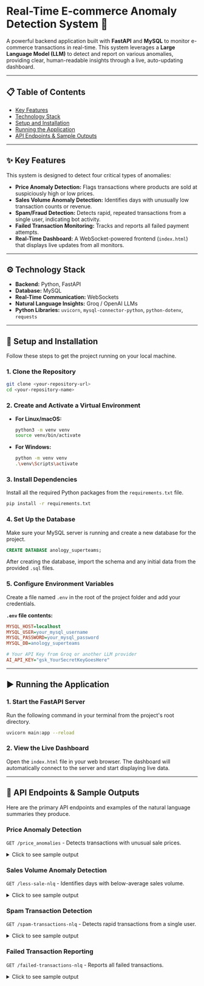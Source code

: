 # Real-Time E-commerce Anomaly Detection System 🚀

A powerful backend application built with **FastAPI** and **MySQL** to monitor e-commerce transactions in real-time. This system leverages a **Large Language Model (LLM)** to detect and report on various anomalies, providing clear, human-readable insights through a live, auto-updating dashboard.



---

## 📋 Table of Contents

- [Key Features](#-key-features)
- [Technology Stack](#-technology-stack)
- [Setup and Installation](#-setup-and-installation)
- [Running the Application](#️-running-the-application)
- [API Endpoints & Sample Outputs](#-api-endpoints--sample-outputs)

---

## ✨ Key Features

This system is designed to detect four critical types of anomalies:

* **Price Anomaly Detection:** Flags transactions where products are sold at suspiciously high or low prices.
* **Sales Volume Anomaly Detection:** Identifies days with unusually low transaction counts or revenue.
* **Spam/Fraud Detection:** Detects rapid, repeated transactions from a single user, indicating bot activity.
* **Failed Transaction Monitoring:** Tracks and reports all failed payment attempts.
* **Real-Time Dashboard:** A WebSocket-powered frontend (`index.html`) that displays live updates from all monitors.

---

## ⚙️ Technology Stack

* **Backend:** Python, FastAPI
* **Database:** MySQL
* **Real-Time Communication:** WebSockets
* **Natural Language Insights:** Groq / OpenAI LLMs
* **Python Libraries:** `uvicorn`, `mysql-connector-python`, `python-dotenv`, `requests`

---

## 🔧 Setup and Installation

Follow these steps to get the project running on your local machine.

### **1. Clone the Repository**
```bash
git clone <your-repository-url>
cd <your-repository-name>
```

### **2. Create and Activate a Virtual Environment**

* **For Linux/macOS:**
    ```bash
    python3 -m venv venv
    source venv/bin/activate
    ```
* **For Windows:**
    ```bash
    python -m venv venv
    .\venv\Scripts\activate
    ```

### **3. Install Dependencies**
Install all the required Python packages from the `requirements.txt` file.
```bash
pip install -r requirements.txt
```

### **4. Set Up the Database**
Make sure your MySQL server is running and create a new database for the project.
```sql
CREATE DATABASE anology_superteams;
```
After creating the database, import the schema and any initial data from the provided `.sql` files.

### **5. Configure Environment Variables**
Create a file named `.env` in the root of the project folder and add your credentials.

**`.env` file contents:**
```ini
MYSQL_HOST=localhost
MYSQL_USER=your_mysql_username
MYSQL_PASSWORD=your_mysql_password
MYSQL_DB=anology_superteams

# Your API Key from Groq or another LLM provider
AI_API_KEY="gsk_YourSecretKeyGoesHere"
```

---

## ▶️ Running the Application

### **1. Start the FastAPI Server**
Run the following command in your terminal from the project's root directory.
```bash
uvicorn main:app --reload
```

### **2. View the Live Dashboard**
Open the `index.html` file in your web browser. The dashboard will automatically connect to the server and start displaying live data.

---

## 📡 API Endpoints & Sample Outputs

Here are the primary API endpoints and examples of the natural language summaries they produce.

### **Price Anomaly Detection**
`GET /price_anomalies` - Detects transactions with unusual sale prices.

<details>
<summary>Click to see sample output</summary>

```text
Transaction ID 921: Customer Alice Johnson (ID: 1) purchased Laptop on September 16, 2025. The product has an actual catalog price of ₹50000.00 but was sold for ₹500.00, resulting in a 99.0% discount. This represents a CRITICAL price anomaly - significant revenue loss.
Transaction ID 923: Customer Charlie Brown (ID: 3) purchased Headphones on September 16, 2025. The product has an actual catalog price of ₹2000.00 but was sold for ₹2500.00, resulting in a 25.0% markup. This represents a HIGH price anomaly - customer overcharged.
Transaction ID 924: Customer David Williams (ID: 4) purchased Keyboard, Webcam on September 16, 2025. The products have actual catalog prices of ₹1000.00, ₹1200.00 but were sold for ₹100.00, ₹120.00, resulting in a 90.0%, 90.0% discount. This represents a CRITICAL price anomaly - significant revenue loss.
```
</details>

### **Sales Volume Anomaly Detection**
`GET /less-sale-nlq` - Identifies days with below-average sales volume.

<details>
<summary>Click to see sample output</summary>

```text
September 3, 2025: 78 transactions, ₹870,400 sales - low performance
September 6, 2025: 52 transactions, ₹446,900 sales - low performance
September 10, 2025: 60 transactions, ₹663,900 sales - low performance
```
</details>

### **Spam Transaction Detection**
`GET /spam-transactions-nlq` - Detects rapid transactions from a single user.

<details>
<summary>Click to see sample output</summary>

```text
Customer Quentin Fox (ID: 17) made 6 transactions on September 16, 2025 at 16:31 - suspicious activity detected
Customer Rachel Stone (ID: 18) made 6 transactions on September 16, 2025 at 16:41 - suspicious activity detected
```
</details>

### **Failed Transaction Reporting**
`GET /failed-transactions-nlq` - Reports all failed transactions.

<details>
<summary>Click to see sample output</summary>

```text
Transaction Failed: 2025-09-16 17:00:49 - Customer: Ian Clark (ID: 9) - Product: Monitor
Transaction Failed: 2025-09-16 16:57:35 - Customer: Eva Green (ID: 5) - Product: Printer
```
</details>
